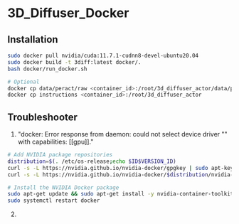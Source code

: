 # 3D_Diffuser_Docker

## Installation
```bash
sudo docker pull nvidia/cuda:11.7.1-cudnn8-devel-ubuntu20.04
sudo docker build -t 3diff:latest docker/.
bash docker/run_docker.sh

# Optional
docker cp data/peract/raw <container_id>:/root/3d_diffuser_actor/data/peract
docker cp instructions <container_id>:/root/3d_diffuser_actor
```

## Troubleshooter
1. "docker: Error response from daemon: could not select device driver "" with capabilities: [[gpu]]."
  ```bash
  # Add NVIDIA package repositories
  distribution=$(. /etc/os-release;echo $ID$VERSION_ID)
  curl -s -L https://nvidia.github.io/nvidia-docker/gpgkey | sudo apt-key add -
  curl -s -L https://nvidia.github.io/nvidia-docker/$distribution/nvidia-docker.list | sudo tee /etc/apt/sources.list.d/nvidia-docker.list
  
  # Install the NVIDIA Docker package
  sudo apt-get update && sudo apt-get install -y nvidia-container-toolkit
  sudo systemctl restart docker
  ```
2. 
